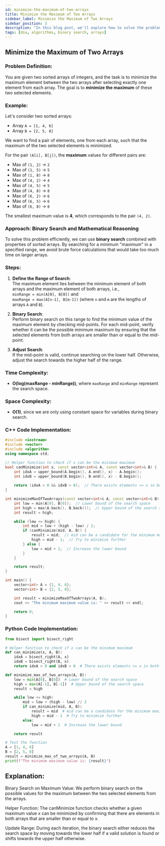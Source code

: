 ```yaml
---
id: minimize-the-maximum-of-two-arrays
title: Minimize the Maximum of Two Arrays
sidebar_label: Minimize the Maximum of Two Arrays
sidebar_position: 3
description: "In this blog post, we'll explore how to solve the problem of minimizing the maximum value between two arrays using binary search and mathematical reasoning."
tags: [dsa, algorithms, binary search, arrays]
---
```


## Minimize the Maximum of Two Arrays

### Problem Definition:

You are given two sorted arrays of integers, and the task is to minimize the maximum element between the two arrays after selecting exactly one element from each array. The goal is to **minimize the maximum** of these two selected elements.

### Example:

Let's consider two sorted arrays:

- Array `A = [1, 4, 6]`
- Array `B = [2, 5, 8]`

We want to find a pair of elements, one from each array, such that the maximum of the two selected elements is minimized.  

For the pair `(A[i], B[j])`, the **maximum** values for different pairs are:

- Max of `(1, 2)` → `2`
- Max of `(1, 5)` → `5`
- Max of `(1, 8)` → `8`
- Max of `(4, 2)` → `4`
- Max of `(4, 5)` → `5`
- Max of `(4, 8)` → `8`
- Max of `(6, 2)` → `6`
- Max of `(6, 5)` → `6`
- Max of `(6, 8)` → `8`

The smallest maximum value is **4**, which corresponds to the pair `(4, 2)`.

### Approach: Binary Search and Mathematical Reasoning

To solve this problem efficiently, we can use **binary search** combined with properties of sorted arrays. By searching for a minimum "maximum" in a specified range, we avoid brute force calculations that would take too much time on larger arrays.

### Steps:

1. **Define the Range of Search**:  
   The maximum element lies between the minimum element of both arrays and the maximum element of both arrays, i.e.,  
   `minRange = min(A[0], B[0])` and  
   `maxRange = max(A[n-1], B[m-1])` (where `n` and `m` are the lengths of arrays `A` and `B`).

2. **Binary Search**:  
   Perform binary search on this range to find the minimum value of the maximum element by checking mid-points. For each mid-point, verify whether it can be the possible minimum maximum by ensuring that the selected elements from both arrays are smaller than or equal to the mid-point.

3. **Adjust Search**:  
   If the mid-point is valid, continue searching on the lower half. Otherwise, adjust the search towards the higher half of the range.

### Time Complexity:
- **O(log(maxRange - minRange))**, where `maxRange` and `minRange` represent the search space.
  
### Space Complexity:
- **O(1)**, since we are only using constant space for variables during binary search.

### C++ Code Implementation:

```cpp
#include <iostream>
#include <vector>
#include <algorithm>
using namespace std;

// Helper function to check if x can be the minimum maximum
bool canMinimize(int x, const vector<int>& A, const vector<int>& B) {
    int idxA = upper_bound(A.begin(), A.end(), x) - A.begin();
    int idxB = upper_bound(B.begin(), B.end(), x) - B.begin();
    
    return (idxA > 0 && idxB > 0);  // There exists elements <= x in both arrays
}

int minimizeMaxOfTwoArrays(const vector<int>& A, const vector<int>& B) {
    int low = min(A[0], B[0]);  // Lower bound of the search space
    int high = max(A.back(), B.back());  // Upper bound of the search space
    int result = high;

    while (low <= high) {
        int mid = low + (high - low) / 2;
        if (canMinimize(mid, A, B)) {
            result = mid;  // mid can be a candidate for the minimum maximum
            high = mid - 1;  // Try to minimize further
        } else {
            low = mid + 1;  // Increase the lower bound
        }
    }

    return result;
}

int main() {
    vector<int> A = {1, 4, 6};
    vector<int> B = {2, 5, 8};

    int result = minimizeMaxOfTwoArrays(A, B);
    cout << "The minimum maximum value is: " << result << endl;

    return 0;
}
```

### Python Code Implementation:

```python
from bisect import bisect_right

# Helper function to check if x can be the minimum maximum
def can_minimize(x, A, B):
    idxA = bisect_right(A, x)
    idxB = bisect_right(B, x)
    return idxA > 0 and idxB > 0  # There exists elements <= x in both arrays

def minimize_max_of_two_arrays(A, B):
    low = min(A[0], B[0])  # Lower bound of the search space
    high = max(A[-1], B[-1])  # Upper bound of the search space
    result = high

    while low <= high:
        mid = low + (high - low) // 2
        if can_minimize(mid, A, B):
            result = mid  # mid can be a candidate for the minimum maximum
            high = mid - 1  # Try to minimize further
        else:
            low = mid + 1  # Increase the lower bound

    return result

# Test the function
A = [1, 4, 6]
B = [2, 5, 8]
result = minimize_max_of_two_arrays(A, B)
print(f"The minimum maximum value is: {result}")
```


## Explanation:
Binary Search on Maximum Value:
We perform binary search on the possible values for the maximum between the two selected elements from the arrays.

Helper Function:
The canMinimize function checks whether a given maximum value x can be minimized by confirming that there are elements in both arrays that are smaller than or equal to x.

Update Range:
During each iteration, the binary search either reduces the search space by moving towards the lower half if a valid solution is found or shifts towards the upper half otherwise.